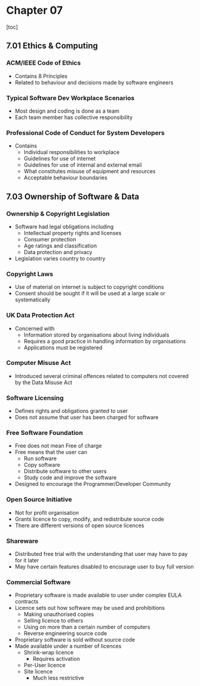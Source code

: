# Chapter 07

[toc]

## 7.01 Ethics & Computing

### ACM/IEEE Code of Ethics

- Contains 8 Principles
- Related to behaviour and decisions made by software engineers



### Typical Software Dev Workplace Scenarios

- Most design and coding is done as a team
- Each team member has collective responsibility





### Professional Code of Conduct for System Developers

- Contains
  - Individual responsibilities to workplace
  - Guidelines for use of internet
  - Guidelines for use of internal and external email
  - What constitutes misuse of equipment and resources
  - Acceptable behaviour boundaries



## 7.03 Ownership of Software & Data

### Ownership & Copyright Legislation

- Software had legal obligations including
  - Intellectual property rights and licenses
  - Consumer protection
  - Age ratings and classification
  - Data protection and privacy
- Legislation varies country to country



### Copyright Laws

- Use of material on internet is subject to copyright conditions
- Consent should be sought if it will be used at a large scale or systematically



### UK Data Protection Act

- Concerned with 
  - Information stored by organisations about living individuals
  - Requires a good practice in handling information by organisations
  - Applications must be registered



### Computer Misuse Act

- Introduced several criminal offences related to computers not covered by the Data  Misuse Act



### Software Licensing

- Defines rights and obligations granted to user
- Does not assume that user has been charged for software



### Free Software Foundation

- Free does not mean Free of charge
- Free means that the user can
  - Run software
  - Copy software
  - Distribute software to other users
  - Study code and improve the software
- Designed to encourage the Programmer/Developer Community



### Open Source Initiative

- Not for profit organisation
- Grants licence to copy, modify, and redistribute source code
- There are different versions of open source licences



### Shareware

- Distributed free trial with the understanding that user may have to pay for it later
- May have certain features disabled to encourage user to buy full version



### Commercial Software

- Proprietary software is made available to user under complex EULA contracts
- Licence sets out how software may be used and prohibitions
  - Making unauthorised copies
  - Selling licence to others
  - Using on more than a certain number of computers
  - Reverse engineering source code
- Proprietary software is sold without source code
- Made available under a number of licences
  - Shrink-wrap licence
    - Requires activation
  - Per-User licence
  - Site licence 
    - Much less restrictive































